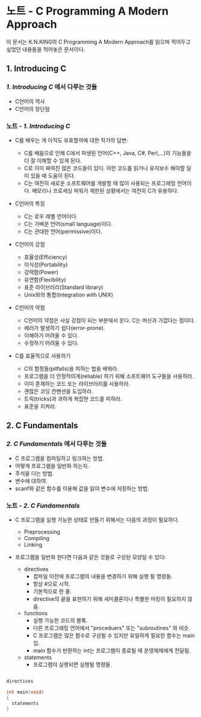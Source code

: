 # 노트 - C Programming A Modern Approach

이 문서는 K.N.KING의 C Programming A Modern Approach를 읽으며 적어두고 싶었던 내용들을 적어놓은 문서이다.

## 1. Introducing C

### *1. Introducing C* 에서 다루는 것들 

  - C언어의 역사
  - C언어의 장단점

### 노트 - *1. Introducing C*

- C를 배우는 게 아직도 유효할까에 대한 작가의 답변:
  - C를 배움으로 인해 C에서 파생된 언어(C++, Java, C#, Perl,...)의 기능들을 더 잘 이해할 수 있게 된다.
  - C로 이미 짜여진 많은 코드들이 있다. 이런 코드를 읽거나 유지보수 해야할 일이 있을 때 도움이 된다.
  - C는 여전히 새로운 소프트웨어를 개발할 때 많이 사용되는 프로그래밍 언어이다. 메모리나 프로세싱 파워가 제한된 상황에서는 여전히 C가 유용하다.

- C언어의 특징
  - C는 로우 레벨 언어이다.
  - C는 가벼운 언어(small language)이다.
  - C는 관대한 언어(permissive)이다.
- C언어의 강점
  - 효율성(Efficiency)
  - 이식성(Portability)
  - 강력함(Power)
  - 유연함(Flexibility)
  - 표준 라이브러리(Standard library)
  - Unix와의 통합(Integration with UNIX)
- C언어의 약점
  - C언어의 약점은 사실 강점이 되는 부분에서 온다. C는 머신과 가깝다는 점이다.
  - 에러가 발생하기 쉽다(error-prone).
  - 이해하기 어려울 수 있다.
  - 수정하기 어려울 수 있다.

- C를 효율적으로 사용하기
  - C의 함정들(pitfalls)을 피하는 법을 배워라.
  - 프로그램을 더 안정적이게(reliable) 하기 위해 소프트웨어 도구들을 사용하라.
  - 이미 존재하는 코드 또는 라이브러리를 사용하라.
  - 괜찮은 코딩 컨벤션을 도입하라.
  - 트릭(tricks)과 과하게 복잡한 코드를 피하라.
  - 표준을 지켜라.

## 2. C Fundamentals

### *2. C Fundamentals* 에서 다루는 것들 

- C 프로그램을 컴파일하고 링크하는 방법.
- 어떻게 프로그램을 일반화 하는지.
- 주석을 다는 방법.
- 변수에 대하여.
- scanf와 같은 함수를 이용해 값을 읽어 변수에 저장하는 방법.

### 노트 - *2. C Fundamentals* 

- C 프로그램을 실행 가능한 상태로 만들기 위해서는 다음의 과정이 필요하다.
  - Preprocessing
  - Compiling
  - Linking

- 프로그램을 일반화 한다면 다음과 같은 것들로 구성된 모양일 수 있다:
  - directives
    - 컴파일 이전에 프로그램의 내용을 변경하기 위해 실행 될 명령들. 
    - 항상 #으로 시작.
    - 기본적으로 한 줄.
    - directive의 끝을 표현하기 위해 세미콜론이나 특별한 마킹이 필요하지 않음.
  - functions
    - 실행 가능한 코드의 블록.
    - 다른 프로그래밍 언어에서 "proceduers" 또는 "subroutines" 와 비슷. 
    - C 프로그램은 많은 함수로 구성될 수 있지만 유일하게 필요한 함수는 main임.
    - main 함수가 반환하는 int는 프로그램이 종료될 때 운영체제에게 전달됨.
  - statements
    - 프로그램이 실행되면 실행될 명령들.

```c

directives

int main(void)
{
  statements
}

```

